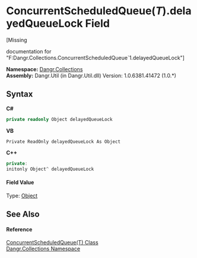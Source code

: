 # ConcurrentScheduledQueue(*T*).delayedQueueLock Field
 

\[Missing <summary> documentation for "F:Dangr.Collections.ConcurrentScheduledQueue`1.delayedQueueLock"\]

**Namespace:**&nbsp;<a href="N_Dangr_Collections">Dangr.Collections</a><br />**Assembly:**&nbsp;Dangr.Util (in Dangr.Util.dll) Version: 1.0.6381.41472 (1.0.*)

## Syntax

**C#**<br />
``` C#
private readonly Object delayedQueueLock
```

**VB**<br />
``` VB
Private ReadOnly delayedQueueLock As Object
```

**C++**<br />
``` C++
private:
initonly Object^ delayedQueueLock
```


#### Field Value
Type: <a href="http://msdn2.microsoft.com/en-us/library/e5kfa45b" target="_blank">Object</a>

## See Also


#### Reference
<a href="T_Dangr_Collections_ConcurrentScheduledQueue_1">ConcurrentScheduledQueue(T) Class</a><br /><a href="N_Dangr_Collections">Dangr.Collections Namespace</a><br />